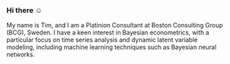 ### Hi there :relaxed:
My name is Tim, and I am a Platinion Consultant at Boston Consulting Group (BCG), Sweden. I have a keen interest in Bayesian econometrics, with a particular focus on time series analysis and dynamic latent variable modeling, including machine learning techniques such as Bayesian neural networks.



